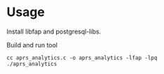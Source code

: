 # Usage

Install libfap and postgresql-libs.

Build and run tool
```
cc aprs_analytics.c -o aprs_analytics -lfap -lpq
./aprs_analytics
```
